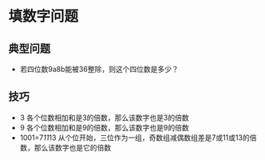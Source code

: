 # 填数字问题

## 典型问题
- 若四位数9a8b能被36整除，则这个四位数是多少？

## 技巧
- 3 各个位数相加和是3的倍数，那么该数字也是3的倍数
- 9 各个位数相加和是9的倍数，那么该数字也是9的倍数
- 1001=7*11*13 从个位开始，三位作为一组，奇数组减偶数组差是7或11或13的倍数，那么该数字也是它的倍数